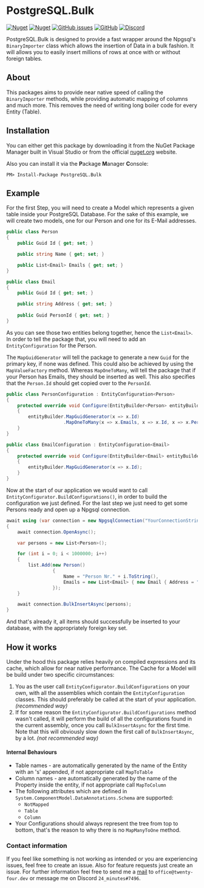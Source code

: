 # PostgreSQL.Bulk

<a href="https://www.nuget.org/packages/PostgreSQL.Bulk"><img alt="Nuget" src="https://img.shields.io/nuget/v/PostgreSQL.Bulk"></a> <a href="https://www.nuget.org/packages/PostgreSQL.Bulk"><img alt="Nuget" src="https://img.shields.io/nuget/dt/PostgreSQL.Bulk"></a> <a href="https://github.com/TwentyFourMinutes/PostgreSQL.Bulk/issues"><img alt="GitHub issues" src="https://img.shields.io/github/issues-raw/TwentyFourMinutes/PostgreSQL.Bulk"></a> <a href="https://github.com/TwentyFourMinutes/PostgreSQL.Bulk/blob/master/LICENSE"><img alt="GitHub" src="https://img.shields.io/github/license/TwentyFourMinutes/PostgreSQL.Bulk"></a> <a href="https://discordapp.com/invite/EYKxkce"><img alt="Discord" src="https://discordapp.com/api/guilds/275377268728135680/widget.png"></a>

PostgreSQL.Bulk is designed to provide a fast wrapper around the Npgsql's `BinaryImporter` class which allows the insertion of Data in a bulk  fashion. It will allows you to easily insert millions of rows at once with or without foreign tables.

## About

This packages aims to provide near native speed of calling the `BinaryImporter` methods, while providing automatic mapping of columns and much more. This removes the need of writing long boiler code for every Entity (Table).

## Installation

You can either get this package by downloading it from the NuGet Package Manager built in Visual Studio or from the official [nuget.org](https://www.nuget.org/packages/PostgreSQL.Bulk) website. 

Also you can install it via the **P**ackage **M**anager **C**onsole:

```
PM> Install-Package PostgreSQL.Bulk
```

## Example

For the first Step, you will need to create a Model which represents a given table inside your PostgreSQL Database. For the sake of this example, we will create two models, one for our Person and one for its E-Mail addresses.

```c#
public class Person
{
    public Guid Id { get; set; }

    public string Name { get; set; }

    public List<Email> Emails { get; set; }
}

public class Email
{
    public Guid Id { get; set; }

    public string Address { get; set; }
    
    public Guid PersonId { get; set; }
}
```

As you can see those two entities belong together, hence the `List<Email>`. In order to tell the package that, you will need to add an `EntityConfiguration` for the Person. 

The `MapGuidGenerator` will tell the package to generate a new `Guid` for the primary key, if none was defined. This could also be achieved by using the `MapValueFactory` method. Whereas `MapOneToMany`, will tell the package that if your Person has Emails, they should be inserted as well. This also specifies that the `Person.Id` should get copied over to the `PersonId`. 

```c#
public class PersonConfiguration : EntityConfiguration<Person>
{
    protected override void Configure(EntityBuilder<Person> entityBuilder)
    {
        entityBuilder.MapGuidGenerator(x => x.Id)
            		 .MapOneToMany(x => x.Emails, x => x.Id, x => x.PersonId);
    }
}

public class EmailConfiguration : EntityConfiguration<Email>
{
    protected override void Configure(EntityBuilder<Email> entityBuilder)
    {
        entityBuilder.MapGuidGenerator(x => x.Id);
    }
}
```

Now at the start of our application we would want to call `EntityConfigurator.BuildConfigurations()`, in order to build the configuration we just defined.  For the last step we just need to get some Persons ready and open up a Npgsql connection.

```c#
await using (var connection = new NpgsqlConnection("YourConnectionString"))
{
    await connection.OpenAsync();

    var persons = new List<Person>();

    for (int i = 0; i < 1000000; i++)
    {
        list.Add(new Person()
                 {
                     Name = "Person Nr." + i.ToString(),
                     Emails = new List<Email> { new Email { Address = "person" + i.ToString() + "@example.com" } }
                 });
    }

    await connection.BulkInsertAsync(persons);
}
```

And that's already it, all items should successfully be inserted to your database, with the appropriately foreign key set.

## How it works

Under the hood this package relies heavily on compiled expressions and its cache, which allow for near native performance. 
The Cache for a Model will be build under two specific circumstances:

1. You as the user call `EntityConfigurator.BuildConfigurations` on your own, with all the assemblies which contain the `EntityConfiguration` classes. This should preferably be called at the start of your application. _(recommended way)_
2. If for some reason the `EntityConfigurator.BuildConfigurations` method wasn't called, it will perform the build of all the configurations found in the current assembly, once you call `BulkInsertAsync` for the first time. Note that this will obviously slow down the first call of `BulkInsertAsync`, by a lot. _(not recommended way)_

#### Internal Behaviours

- Table names - are automatically generated by the name of the Entity with an 's' appended, if not appropriate call `MapToTable` 
- Column names - are automatically generated by the name of the Property inside the entity, if not appropriate call `MapToColumn` 
- The following attributes which are defined in `System.ComponentModel.DataAnnotations.Schema` are supported:
  - `NotMapped`
  - `Table`
  - `Column`
- Your Configurations should always represent the tree from top to bottom, that's the reason to why there is no `MapManyToOne` method.

### Contact information

If you feel like something is not working as intended or you are experiencing issues, feel free to create an issue. Also for feature requests just create an issue. For further information feel free to send me a [mail](mailto:office@twenty-four.dev) to `office@twenty-four.dev` or message me on Discord `24_minutes#7496`.